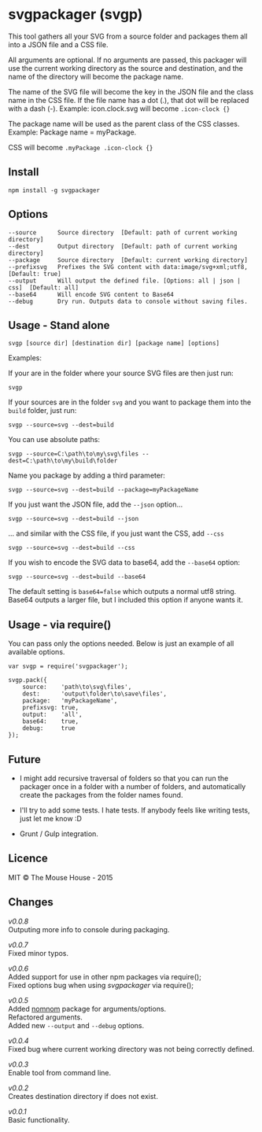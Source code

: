 svgpackager (svgp)
==================

This tool gathers all your SVG from a source folder and packages them all into a JSON file and a CSS file.

All arguments are optional. If no arguments are passed, this packager will use the current working directory as the source and destination, and the name of the directory will become the package name.

The name of the SVG file will become the key in the JSON file and the class name in the CSS file.
If the file name has a dot (.), that dot will be replaced with a dash (-).
Example:
icon.clock.svg will become `.icon-clock {}`

The package name will be used as the parent class of the CSS classes.
Example:
Package name = myPackage.

CSS will become `.myPackage .icon-clock {}`

Install
-------
    npm install -g svgpackager


Options
-------
```
--source      Source directory  [Default: path of current working directory]
--dest        Output directory  [Default: path of current working directory]
--package     Source directory  [Default: current working directory]
--prefixsvg   Prefixes the SVG content with data:image/svg+xml;utf8,  [Default: true]
--output      Will output the defined file. [Options: all | json | css]  [Default: all]
--base64      Will encode SVG content to Base64
--debug       Dry run. Outputs data to console without saving files.
```

Usage - Stand alone
-----
```
svgp [source dir] [destination dir] [package name] [options]
```

Examples:

If your are in the folder where your source SVG files are then just run:
```
svgp
```

If your sources are in the folder `svg` and you want to package them into the `build` folder, just run:
```
svgp --source=svg --dest=build
```

You can use absolute paths:
```
svgp --source=C:\path\to\my\svg\files --dest=C:\path\to\my\build\folder
```

Name you package by adding a third parameter:
```
svgp --source=svg --dest=build --package=myPackageName
```

If you just want the JSON file, add the `--json` option...
```
svgp --source=svg --dest=build --json
```

... and similar with the CSS file, if you just want the CSS, add `--css`
```
svgp --source=svg --dest=build --css
```

If you wish to encode the SVG data to base64, add the `--base64` option:
```
svgp --source=svg --dest=build --base64
```
The default setting is `base64=false` which outputs a normal utf8 string. Base64 outputs a larger file, but I included this option if anyone wants it.

Usage - via require()
---------------------
You can pass only the options needed. Below is just an example of all available options.

```
var svgp = require('svgpackager');

svgp.pack({
    source:    'path\to\svg\files',
    dest:      'output\folder\to\save\files',
    package:   'myPackageName',
    prefixsvg: true,
    output:    'all',
    base64:    true,
    debug:     true
});
```

Future
------
* I might add recursive traversal of folders so that you can run the packager once in a folder with a number of folders, and automatically create the packages from the folder names found.

* I'll try to add some tests. I hate tests. If anybody feels like writing tests, just let me know :D

* Grunt / Gulp integration.


Licence
-------
MIT © The Mouse House - 2015

Changes
-------
*v0.0.8*  
Outputing more info to console during packaging.  


*v0.0.7*  
Fixed minor typos.  

*v0.0.6*  
Added support for use in other npm packages via require();  
Fixed options bug when using *svgpackager* via require();

*v0.0.5*  
Added [nomnom](https://www.npmjs.com/package/nomnom) package for arguments/options.  
Refactored arguments.  
Added new `--output` and `--debug` options.

*v0.0.4*  
Fixed bug where current working directory was not being correctly defined.  

*v0.0.3*  
Enable tool from command line.

*v0.0.2*  
Creates destination directory if does not exist.

*v0.0.1*  
Basic functionality.
